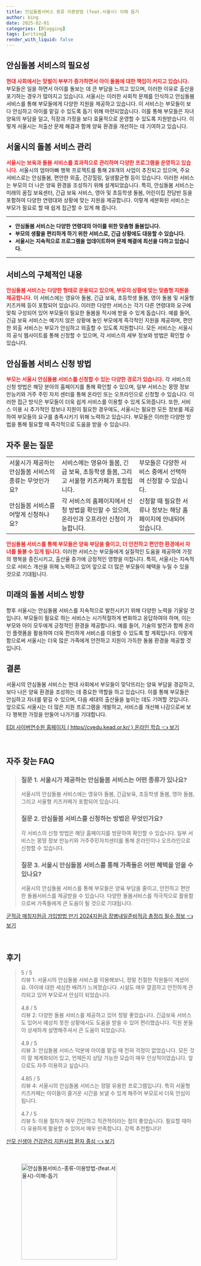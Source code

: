 ```yaml
---
title: 안심돌봄서비스 종류 이용방법 (feat.서울시) 이해 돕기
author: bing
date: 2025-02-01
categories: [Blogging]
tags: [writing]
render_with_liquid: false
---
```



<h2 id='안심돌봄서비스의필요성'>안심돌봄 서비스의 필요성</h2>

<p><b><span style="color: #ee2323;">현대 사회에서는 맞벌이 부부가 증가하면서 아이 돌봄에 대한 책임이 커지고 있습니다.</span></b> 부모들은 일을 하면서 아이를 돌보는 데 큰 부담을 느끼고 있으며, 이러한 이유로 출산을 포기하는 경우가 많아지고 있습니다. 서울시는 이러한 사회적 문제를 인식하고 안심돌봄 서비스를 통해 부모들에게 다양한 지원을 제공하고 있습니다. 이 서비스는 부모들이 보다 안심하고 아이를 맡길 수 있도록 돕기 위해 마련되었습니다. 이를 통해 부모들은 자녀 양육의 부담을 덜고, 직장과 가정을 보다 효율적으로 운영할 수 있도록 지원받습니다. 이렇게 서울시는 저출산 문제 해결과 함께 양육 환경을 개선하는 데 기여하고 있습니다.</p>

<h2 id='서울시의돌봄서비스관리'>서울시의 돌봄 서비스 관리</h2>

<p><b><span style="color: #ee2323;">서울시는 보육과 돌봄 서비스를 효과적으로 관리하며 다양한 프로그램을 운영하고 있습니다.</span></b> 서울시의 엄마아빠 행복 프로젝트를 통해 28개의 사업이 추진되고 있으며, 주요 서비스로는 안심돌봄, 편안한 외출, 건강힐링, 일생활균형 등이 있습니다. 이러한 서비스는 부모의 더 나은 양육 환경을 조성하기 위해 설계되었습니다. 특히, 안심돌봄 서비스는 미래의 꿈집 보육센터, 긴급 보육 서비스, 영아 및 초등학생 돌봄, 어린이집 전담반 등을 포함하여 다양한 연령대와 상황에 맞는 지원을 제공합니다. 이렇게 세분화된 서비스는 부모가 필요로 할 때 쉽게 접근할 수 있게 해 줍니다.</p>

<hr />

<ul>
    <li><b>안심돌봄 서비스는 다양한 연령대의 아이를 위한 맞춤형 돌봄입니다.</b></li>
    <li><b>부모의 생활을 편리하게 하기 위한 서비스로, 긴급 상황에도 대응할 수 있습니다.</b></li>
    <li><b>서울시는 지속적으로 프로그램을 업데이트하며 문제 해결에 최선을 다하고 있습니다.</b></li>
</ul>

<hr />

<h2 id='서비스의구체적인내용'>서비스의 구체적인 내용</h2>

<p><b><span style="color: #ee2323;">안심돌봄 서비스는 다양한 형태로 운용되고 있으며, 부모의 상황에 맞는 맞춤형 지원을 제공합니다.</span></b> 이 서비스에는 영유아 돌봄, 긴급 보육, 초등학생 돌봄, 영아 돌봄 및 서울형 키즈카페 등이 포함되어 있습니다. 이러한 다양한 서비스는 각기 다른 연령대와 요구에 맞춰 구성되어 있어 부모들이 필요한 돌봄을 적시에 받을 수 있게 돕습니다. 예를 들어, 긴급 보육 서비스는 예기치 않은 상황에 놓인 부모에게 즉각적인 지원을 제공하며, 편안한 외출 서비스는 부모가 안심하고 외출할 수 있도록 지원합니다. 모든 서비스는 서울시의 공식 웹사이트를 통해 신청할 수 있으며, 각 서비스의 세부 정보와 방법은 확인할 수 있습니다.</p>

<h2 id='안심돌봄 서비스 신청 방법'>안심돌봄 서비스 신청 방법</h2>

<p><b><span style="color: #ee2323;">부모는 서울시 안심돌봄 서비스를 신청할 수 있는 다양한 경로가 있습니다.</span></b> 각 서비스의 신청 방법은 해당 분야의 홈페이지를 통해 확인할 수 있으며, 일부 서비스는 몽땅 정보 만능키와 거주 주민 자치 센터를 통해 온라인 또는 오프라인으로 신청할 수 있습니다. 이러한 접근 방식은 부모들이 더욱 쉽게 서비스를 이용할 수 있게 도와줍니다. 또한, 서비스 이용 시 추가적인 정보나 지원이 필요한 경우에도, 서울시는 필요한 모든 정보를 제공하여 부모들의 요구를 충족시키기 위해 노력하고 있습니다. 부모들은 이러한 다양한 방법을 통해 필요할 때 즉각적으로 도움을 받을 수 있습니다.</p>

<h2 id='자주 묻는 질문'>자주 묻는 질문</h2>

<table>
    <tr>
        <td>서울시가 제공하는 안심돌봄 서비스의 종류는 무엇인가요?</td>
        <td>서비스에는 영유아 돌봄, 긴급 보육, 초등학생 돌봄, 그리고 서울형 키즈카페가 포함됩니다.</td>
        <td>부모들은 다양한 서비스 중에서 선택하여 신청할 수 있습니다.</td>
    </tr>
    <tr>
        <td>안심돌봄 서비스를 어떻게 신청하나요?</td>
        <td>각 서비스의 홈페이지에서 신청 방법을 확인할 수 있으며, 온라인과 오프라인 신청이 가능합니다.</td>
        <td>신청할 때 필요한 서류나 정보는 해당 홈페이지에 안내되어 있습니다.</td>
    </tr>
</table>

<p><b><span style="color: #ee2323;">안심돌봄 서비스를 통해 부모들은 양육 부담을 줄이고, 더 안전하고 편안한 환경에서 자녀를 돌볼 수 있게 됩니다.</span></b> 이러한 서비스는 부모들에게 실질적인 도움을 제공하여 가정의 행복을 증진시키고, 출산율 증가에 긍정적인 영향을 미칩니다. 특히, 서울시는 지속적으로 서비스 개선을 위해 노력하고 있어 앞으로 더 많은 부모들이 혜택을 누릴 수 있을 것으로 기대됩니다.</p>

<h2 id='미래의 돌봄 서비스 방향'>미래의 돌봄 서비스 방향</h2>

<p>향후 서울시는 안심돌봄 서비스를 지속적으로 발전시키기 위해 다양한 노력을 기울일 것입니다. 부모들이 필요로 하는 서비스는 시기적절하게 변화하고 응답하여야 하며, 이는 부모와 아이 모두에게 긍정적인 환경을 제공합니다. 예를 들어, 기술의 발전과 함께 온라인 플랫폼을 활용하여 더욱 편리하게 서비스를 이용할 수 있도록 할 계획입니다. 이렇게 함으로써 서울시는 더욱 많은 가족에게 안전하고 지원이 가득한 돌봄 환경을 제공할 것입니다.</p>

<h2 id='결론'>결론</h2>

<p>서울시의 안심돌봄 서비스는 현대 사회에서 부모들이 맞닥뜨리는 양육 부담을 경감하고, 보다 나은 양육 환경을 조성하는 데 중요한 역할을 하고 있습니다. 이를 통해 부모들은 안심하고 자녀를 맡길 수 있으며, 다음 세대의 출산율을 높이는 데도 기여할 것입니다. 앞으로도 서울시는 더 많은 지원 프로그램을 개발하고, 서비스를 개선해 나감으로써 보다 행복한 가정을 만들어 나가기를 기대합니다.</p>


<p><a class="click-button" title="EDI 사이버연수원 홈페이지 ( https//cyedu.kead.or.kr/ ) 온라인 학습" href="https://24nara.github.io/posts/EDI-%EC%82%AC%EC%9D%B4%EB%B2%84%EC%97%B0%EC%88%98%EC%9B%90-%ED%99%88%ED%8E%98%EC%9D%B4%EC%A7%80-(-httpscyedu.kead.or.kr-)-%EC%98%A8%EB%9D%BC%EC%9D%B8-%ED%95%99%EC%8A%B5/" rel="dofollow">EDI 사이버연수원 홈페이지 ( https//cyedu.kead.or.kr/ ) 온라인 학습 👈 보기</a></p><br>
<h2 id='자주_찾는_FAQ'>자주 찾는 FAQ</h2>
<div itemscope="" itemtype="https://schema.org/FAQPage"> 
<blockquote> 
<div itemscope="" itemprop="mainEntity" itemtype="https://schema.org/Question"> 
<h3 itemprop="name">질문 1. 서울시가 제공하는 안심돌봄 서비스는 어떤 종류가 있나요?</h3> 
<div itemscope="" itemprop="acceptedAnswer" itemtype="https://schema.org/Answer"> 
<span itemprop="text"> 
<p>서울시의 안심돌봄 서비스에는 영유아 돌봄, 긴급보육, 초등학생 돌봄, 영아 돌봄, 그리고 서울형 키즈카페가 포함되어 있습니다.</p> 
</span> 
</div> 
</div> 

<div itemscope="" itemprop="mainEntity" itemtype="https://schema.org/Question"> 
<h3 itemprop="name">질문 2. 안심돌봄 서비스를 신청하는 방법은 무엇인가요?</h3> 
<div itemscope="" itemprop="acceptedAnswer" itemtype="https://schema.org/Answer"> 
<span itemprop="text"> 
<p>각 서비스의 신청 방법은 해당 홈페이지를 방문하여 확인할 수 있습니다. 일부 서비스는 몽땅 정보 만능키와 거주주민자치센터를 통해 온라인이나 오프라인으로 신청할 수 있습니다.</p> 
</span> 
</div> 
</div> 

<div itemscope="" itemprop="mainEntity" itemtype="https://schema.org/Question"> 
<h3 itemprop="name">질문 3. 서울시 안심돌봄 서비스를 통해 가족들은 어떤 혜택을 얻을 수 있나요?</h3> 
<div itemscope="" itemprop="acceptedAnswer" itemtype="https://schema.org/Answer"> 
<span itemprop="text"> 
<p>서울시의 안심돌봄 서비스를 통해 부모들은 양육 부담을 줄이고, 안전하고 편안한 돌봄서비스를 제공받을 수 있습니다. 다양한 돌봄서비스를 적극적으로 활용함으로써 가족들에게 큰 도움이 될 것으로 기대됩니다.</p> 
</span> 
</div> 
</div> 
</blockquote> 
</div>
<p><a class="click-button" title="군적금 매칭지원금 가입방법 만기 2024지원금 장병내일준비적금 총정리 필수 정보" href="https://24nara.github.io/posts/%EA%B5%B0%EC%A0%81%EA%B8%88-%EB%A7%A4%EC%B9%AD%EC%A7%80%EC%9B%90%EA%B8%88-%EA%B0%80%EC%9E%85%EB%B0%A9%EB%B2%95-%EB%A7%8C%EA%B8%B0-2024%EC%A7%80%EC%9B%90%EA%B8%88-%EC%9E%A5%EB%B3%91%EB%82%B4%EC%9D%BC%EC%A4%80%EB%B9%84%EC%A0%81%EA%B8%88-%EC%B4%9D%EC%A0%95%EB%A6%AC-%ED%95%84%EC%88%98-%EC%A0%95%EB%B3%B4/" rel="dofollow">군적금 매칭지원금 가입방법 만기 2024지원금 장병내일준비적금 총정리 필수 정보 👈 보기</a></p><br>
<h2 id='후기'>후기</h2>
<div itemscope itemtype="https://schema.org/Product">
  <blockquote>
  <div itemprop="review" itemscope itemtype="https://schema.org/Review">
      <div itemprop="reviewRating" itemscope itemtype="https://schema.org/Rating"> <span itemprop="ratingValue">5</span> / <span itemprop="bestRating">5</span> </div>
      <span itemprop="reviewBody">리뷰 1: 서울시의 안심돌봄 서비스를 이용해보니, 정말 친절한 직원들이 계셨어요. 아이에 대한 세심한 배려가 느껴졌습니다. 시설도 매우 깔끔하고 안전하게 관리되고 있어 부모로서 안심이 되었습니다.</span>
  </div>
  <br>
  <div itemprop="review" itemscope itemtype="https://schema.org/Review">
      <div itemprop="reviewRating" itemscope itemtype="https://schema.org/Rating"> <span itemprop="ratingValue">4.8</span> / <span itemprop="bestRating">5</span> </div>
      <span itemprop="reviewBody">리뷰 2: 다양한 돌봄 서비스를 제공하고 있어 정말 좋았습니다. 긴급보육 서비스도 있어서 예상치 못한 상황에서도 도움을 받을 수 있어 편리했습니다. 직원 분들이 상세하게 설명해주셔서 큰 도움이 되었습니다.</span>
  </div>
  <br>
  <div itemprop="review" itemscope itemtype="https://schema.org/Review">
      <div itemprop="reviewRating" itemscope itemtype="https://schema.org/Rating"> <span itemprop="ratingValue">4.9</span> / <span itemprop="bestRating">5</span> </div>
      <span itemprop="reviewBody">리뷰 3: 안심돌봄 서비스 덕분에 아이를 맡길 때 전혀 걱정이 없었습니다. 모든 것이 잘 체계화되어 있고, 언제든지 상담 가능한 모습이 매우 인상적이었습니다. 앞으로도 자주 이용하고 싶습니다.</span>
  </div>
  <br>
  <div itemprop="review" itemscope itemtype="https://schema.org/Review">
      <div itemprop="reviewRating" itemscope itemtype="https://schema.org/Rating"> <span itemprop="ratingValue">4.85</span> / <span itemprop="bestRating">5</span> </div>
      <span itemprop="reviewBody">리뷰 4: 서울시의 안심돌봄 서비스는 정말 유용한 프로그램입니다. 특히 서울형 키즈카페는 아이들이 즐거운 시간을 보낼 수 있게 해주어 부모로서 더욱 안심이 됩니다.</span>
  </div>
  <br>
  <div itemprop="review" itemscope itemtype="https://schema.org/Review">
      <div itemprop="reviewRating" itemscope itemtype="https://schema.org/Rating"> <span itemprop="ratingValue">4.7</span> / <span itemprop="bestRating">5</span> </div>
      <span itemprop="reviewBody">리뷰 5: 이용 절차가 매우 간단하고 직관적이라는 점이 좋았습니다. 필요할 때마다 유용하게 활용할 수 있어서 매우 만족합니다. 강력 추천합니다!</span>
  </div>
  </blockquote>
</div>
<p><a class="click-button" title="산모 신생아 건강관리 지원사업 환자 중심" href="https://24nara.github.io/posts/%EC%82%B0%EB%AA%A8-%EC%8B%A0%EC%83%9D%EC%95%84-%EA%B1%B4%EA%B0%95%EA%B4%80%EB%A6%AC-%EC%A7%80%EC%9B%90%EC%82%AC%EC%97%85-%ED%99%98%EC%9E%90-%EC%A4%91%EC%8B%AC/" rel="dofollow">산모 신생아 건강관리 지원사업 환자 중심 👈 보기</a></p><br>
<figure class="image"><img src="https://24nara.github.io/assets/img/thumbnail/안심돌봄서비스-종류-이용방법-(feat.서울시)-이해-돕기.webp" alt="안심돌봄서비스-종류-이용방법-(feat.서울시)-이해-돕기" width="256" height="256"></figure>
